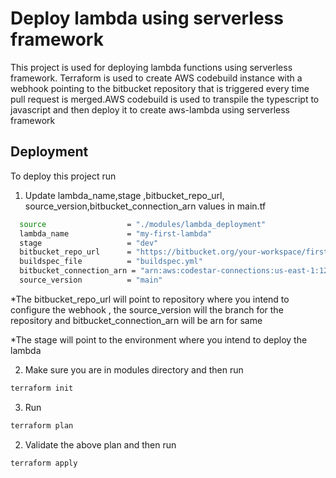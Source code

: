 
# Deploy lambda using serverless framework

This project is used for deploying  lambda functions using serverless framework. Terraform is used to create AWS codebuild instance with a webhook pointing to the bitbucket repository that is triggered every time pull request is merged.AWS codebuild is used to transpile the typescript to javascript and then deploy it to create aws-lambda using serverless framework

## Deployment

To deploy this project run

 1) Update lambda_name,stage ,bitbucket_repo_url,   source_version,bitbucket_connection_arn values in main.tf
```bash
  source                  = "./modules/lambda_deployment"
  lambda_name             = "my-first-lambda"
  stage                   = "dev"
  bitbucket_repo_url      = "https://bitbucket.org/your-workspace/first-lambda-repo.git"
  buildspec_file          = "buildspec.yml"
  bitbucket_connection_arn = "arn:aws:codestar-connections:us-east-1:123456789012:connection/your-connection-id"
  source_version          = "main"


```
*The bitbucket_repo_url will point to repository where you intend to configure the webhook , the source_version will the branch for the repository and bitbucket_connection_arn will be arn for same

*The stage will point to the environment where you intend to deploy the lambda


2) Make sure you are in modules directory and then run 
```bash
terraform init
```

3) Run 
```bash
terraform plan
```

2) Validate the above plan and then run  
```bash
terraform apply
```